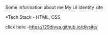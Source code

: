 Some information about me
My Lil identity site

*Tech Stack - HTML, CSS

click here -https://29divya.github.io/divsite/
